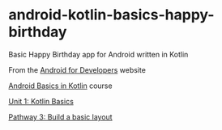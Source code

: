 # android-kotlin-basics-happy-birthday
Basic Happy Birthday app for Android written in Kotlin

From the [Android for Developers](https://developer.android.com/) website

[Android Basics in Kotlin](https://developer.android.com/courses/android-basics-kotlin/course) course

[Unit 1: Kotlin Basics](https://developer.android.com/courses/android-basics-kotlin/unit-1)

[Pathway 3: Build a basic layout](https://developer.android.com/courses/pathways/android-basics-kotlin-three)

